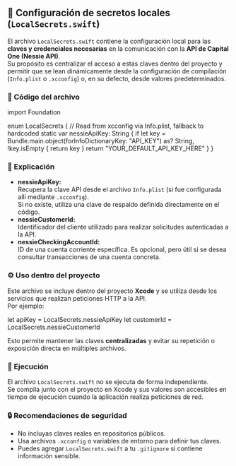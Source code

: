<h2>🔐 Configuración de secretos locales (<code>LocalSecrets.swift</code>)</h2> <p> El archivo <code>LocalSecrets.swift</code> contiene la configuración local para las <b>claves y credenciales necesarias</b> en la comunicación con la <b>API de Capital One (Nessie API)</b>.<br> Su propósito es centralizar el acceso a estas claves dentro del proyecto y permitir que se lean dinámicamente desde la configuración de compilación (<code>Info.plist</code> o <code>.xcconfig</code>) o, en su defecto, desde valores predeterminados. </p>
<h3>📄 Código del archivo</h3>

import Foundation

enum LocalSecrets {
    // Read from xcconfig via Info.plist, fallback to hardcoded
    static var nessieApiKey: String {
        if let key = Bundle.main.object(forInfoDictionaryKey: "API_KEY") as? String, !key.isEmpty {
            return key
        }
        return "YOUR_DEFAULT_API_KEY_HERE"
    }
}

<h3>🧠 Explicación</h3> <ul> <li><b>nessieApiKey:</b><br> Recupera la clave API desde el archivo <code>Info.plist</code> (si fue configurada allí mediante <code>.xcconfig</code>).<br> Si no existe, utiliza una clave de respaldo definida directamente en el código.</li> <li><b>nessieCustomerId:</b><br> Identificador del cliente utilizado para realizar solicitudes autenticadas a la API.</li> <li><b>nessieCheckingAccountId:</b><br> ID de una cuenta corriente específica. Es opcional, pero útil si se desea consultar transacciones de una cuenta concreta.</li> </ul>
<h3>⚙️ Uso dentro del proyecto</h3> <p> Este archivo se incluye dentro del proyecto <b>Xcode</b> y se utiliza desde los servicios que realizan peticiones HTTP a la API.<br> Por ejemplo: </p>
let apiKey = LocalSecrets.nessieApiKey
let customerId = LocalSecrets.nessieCustomerId

<p> Esto permite mantener las claves <b>centralizadas</b> y evitar su repetición o exposición directa en múltiples archivos. </p>
<h3>🚀 Ejecución</h3> <p> El archivo <code>LocalSecrets.swift</code> no se ejecuta de forma independiente.<br> Se compila junto con el proyecto en Xcode y sus valores son accesibles en tiempo de ejecución cuando la aplicación realiza peticiones de red. </p>
<h3>🔒 Recomendaciones de seguridad</h3> <ul> <li>No incluyas claves reales en repositorios públicos.</li> <li>Usa archivos <code>.xcconfig</code> o variables de entorno para definir tus claves.</li> <li>Puedes agregar <code>LocalSecrets.swift</code> a tu <code>.gitignore</code> si contiene información sensible.</li> </ul>
